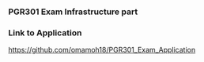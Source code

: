 ### PGR301 Exam Infrastructure part


### Link to Application

https://github.com/omamoh18/PGR301_Exam_Application 